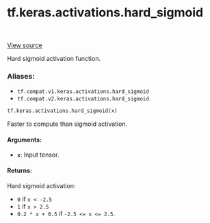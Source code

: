 <div itemscope itemtype="http://developers.google.com/ReferenceObject">
<meta itemprop="name" content="tf.keras.activations.hard_sigmoid" />
<meta itemprop="path" content="Stable" />
</div>

# tf.keras.activations.hard_sigmoid

<!-- Insert buttons -->

<table class="tfo-notebook-buttons tfo-api" align="left">
</table>

<a target="_blank" href="/code/stable/tensorflow/python/keras/activations.py">View source</a>



<!-- Start diff -->
Hard sigmoid activation function.

### Aliases:

* `tf.compat.v1.keras.activations.hard_sigmoid`
* `tf.compat.v2.keras.activations.hard_sigmoid`


``` python
tf.keras.activations.hard_sigmoid(x)
```



<!-- Placeholder for "Used in" -->

Faster to compute than sigmoid activation.

#### Arguments:


* <b>`x`</b>: Input tensor.


#### Returns:

Hard sigmoid activation:
- `0` if `x < -2.5`
- `1` if `x > 2.5`
- `0.2 * x + 0.5` if `-2.5 <= x <= 2.5`.
